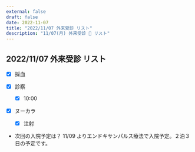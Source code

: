 ```yaml
---
external: false
draft: false
date: 2022-11-07
title: "2022/11/07 外来受診 リスト"
description: "11/07(月) 外来受診 🏥 リスト"
---
```


## 2022/11/07 外来受診 リスト

- [x] 採血
- [x] 診察
  - [x] 10:00
- [x] ヌーカラ

  - [x] 注射

- 次回の入院予定は？
  11/09 よりエンドキサンパルス療法で入院予定。２泊３日の予定です。
